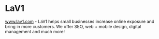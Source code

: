 LaV1
====

www.lav1.com - LaV1 helps small businesses increase online exposure and bring in more customers. We offer SEO, web + mobile design, digital management and much more!
